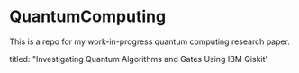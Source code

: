 # QuantumComputing

This is a repo for my work-in-progress quantum computing research paper.

titled: "Investigating Quantum Algorithms and Gates Using IBM Qiskit'
